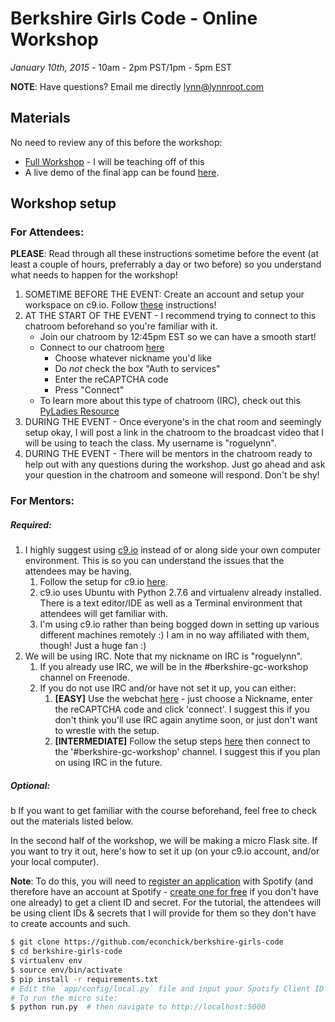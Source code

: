 # Berkshire Girls Code - Online Workshop

_January 10th, 2015_ - 10am - 2pm PST/1pm - 5pm EST

**NOTE**: Have questions?  Email me directly [lynn@lynnroot.com](mailto://lynn@lynnroot.com)

## Materials

No need to review any of this before the workshop:

* [Full Workshop](http://nbviewer.ipython.org/gist/econchick/5200d52f9af57cbd040d) - I will be teaching off of this
* A live demo of the final app can be found [here](https://berkshire-girls-code.herokuapp.com).

## Workshop setup

### For Attendees:

**PLEASE**: Read through all these instructions sometime before the event (at least a couple of hours, preferrably a day or two before) so you understand what needs to happen for the workshop!

1. SOMETIME BEFORE THE EVENT: Create an account and setup your workspace on c9.io.  Follow [these](SETUP.md) instructions!
2. AT THE START OF THE EVENT - I recommend trying to connect to this chatroom beforehand so you're familiar with it.
    - Join our chatroom by 12:45pm EST so we can have a smooth start!
    - Connect to our chatroom [here](http://webchat.freenode.net/?channels=%23berkshire-gc-workshop)
        - Choose whatever nickname you'd like
        - Do *not* check the box "Auth to services"
        - Enter the reCAPTCHA code
        - Press "Connect"
    - To learn more about this type of chatroom (IRC), check out this [PyLadies Resource](http://www.pyladies.com/blog/irc-resources/)
3. DURING THE EVENT - Once everyone's in the chat room and seemingly setup okay, I will post a link in the chatroom to the broadcast video that I will be using to teach the class.  My username is "roguelynn".
4. DURING THE EVENT - There will be mentors in the chatroom ready to help out with any questions during the workshop.  Just go ahead and ask your question in the chatroom and someone will respond.  Don't be shy!

### For Mentors:

##### Required:

1. I highly suggest using [c9.io](https://c9.io) instead of or along side your own computer environment.  This is so you can understand the issues that the attendees may be having.
    1. Follow the setup for c9.io [here](SETUP.md).
    2. c9.io uses Ubuntu with Python 2.7.6 and virtualenv already installed.  There is a text editor/IDE as well as a Terminal environment that attendees will get familiar with.
    3. I'm using c9.io rather than being bogged down in setting up various different machines remotely :)  I am in no way affiliated with them, though! Just a huge fan :)
2. We will be using IRC.  Note that my nickname on IRC is "roguelynn".
    1. If you already use IRC, we will be in the #berkshire-gc-workshop channel on Freenode.
    2. If you do not use IRC and/or have not set it up, you can either:
        1. **[EASY]** Use the webchat [here](http://webchat.freenode.net/?channels=%23berkshire-gc-workshop) - just choose a Nickname, enter the reCAPTCHA code and click 'connect'.  I suggest this if you don't think you'll use IRC again anytime soon, or just don't want to wrestle with the setup.
        2. **[INTERMEDIATE]** Follow the setup steps [here](http://www.pyladies.com/blog/irc-resources/) then connect to the '#berkshire-gc-workshop' channel.  I suggest this if you plan on using IRC in the future.

##### Optional:
b
If you want to get familiar with the course beforehand, feel free to check out the materials listed below.

In the second half of the workshop, we will be making a micro Flask site.  If you want to try it out, here's how to set it up (on your c9.io account, and/or your local computer).

**Note**: To do this, you will need to [register an application](https://developer.spotify.com/my-applications/) with Spotify (and therefore have an account at Spotify - [create one for free](https://www.spotify.com/us/signup/?forward_url=%2Fus%2Faccount%2Foverview%2F) if you don't have one already) to get a client ID and secret.  For the tutorial, the attendees will be using client IDs & secrets that I will provide for them so they don't have to create accounts and such.


```bash
$ git clone https://github.com/econchick/berkshire-girls-code
$ cd berkshire-girls-code
$ virtualenv env
$ source env/bin/activate
$ pip install -r requirements.txt
# Edit the `app/config/local.py` file and input your Spotify Client ID & Secret.
# To run the micro site:
$ python run.py  # then navigate to http://localhost:5000
```
